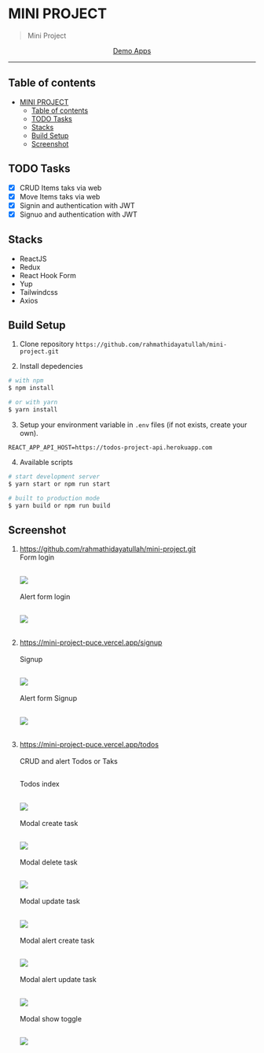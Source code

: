 # MINI PROJECT

> Mini Project

<p align="center">
  <a href="https://reactjs.org/">
    Demo Apps
  </a>
</p>

----

## Table of contents
- [MINI PROJECT](#-mini-project)
  - [Table of contents](#table-of-contents)
  - [TODO Tasks](#todo-tasks)
  - [Stacks](#stacks)
  - [Build Setup](#build-setup)
  - [Screenshot](#Screenshot)

## TODO Tasks
- [x] CRUD Items taks via web
- [x] Move Items taks via web
- [x] Signin and authentication with JWT
- [x] Signuo and authentication with JWT

## Stacks
- ReactJS
- Redux
- React Hook Form
- Yup
- Tailwindcss
- Axios

## Build Setup
1. Clone repository
`https://github.com/rahmathidayatullah/mini-project.git`

2. Install depedencies
```bash
# with npm
$ npm install

# or with yarn
$ yarn install
```

3. Setup your environment variable in `.env` files (if not exists, create your own).
```env
REACT_APP_API_HOST=https://todos-project-api.herokuapp.com

```

4. Available scripts
```bash
# start development server
$ yarn start or npm run start

# built to production mode
$ yarn build or npm run build
```

## Screenshot

1. https://github.com/rahmathidayatullah/mini-project.git <br />
   Form login
   ##
   <img src="screenshot/form-login.png"> <br/><br/>
   Alert form login
   ##
   <img src="screenshot/alert-form-login.png"><br /><br />
   
2. https://mini-project-puce.vercel.app/signup <br /><br />
   Signup
   ##
   <img src="screenshot/form-signup.png"> <br /><br/>
   Alert form Signup
   ##
   <img src="screenshot/alert-form-signup.png"> <br /><br />

3. https://mini-project-puce.vercel.app/todos <br /><br />
   CRUD and alert Todos or Taks 
   ##
   Todos index
   ##
   <img src="screenshot/todo-index.png"><br /><br />
   Modal create task
   ##
   <img src="screenshot/modal-create-task.png"><br /><br />
   Modal delete task
   ##
   <img src="screenshot/modal-delete-task.png"><br /><br />
   Modal update task
   ##
   <img src="screenshot/modal-update-task.png"><br /><br />
   Modal alert create task
   ##
   <img src="screenshot/alert-modal-create-task.png"><br /><br />
   Modal alert update task
   ##
   <img src="screenshot/alert-modal-update-task.png"><br /><br />
   Modal show toggle
   ##
   <img src="screenshot/show-toggle.png">
